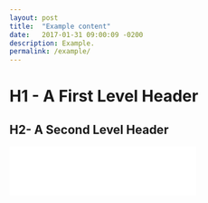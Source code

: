 ```yaml
---
layout: post
title:  "Example content"
date:   2017-01-31 09:00:09 -0200
description: Example.
permalink: /example/
---
```


# H1 - A First Level Header

## H2- A Second Level Header 

<iframe frameborder="no" border="0" marginwidth="0" marginheight="0" width=330 height=86 src="//music.163.com/outchain/player?type=2&id=432698064&auto=1&height=66"></iframe>